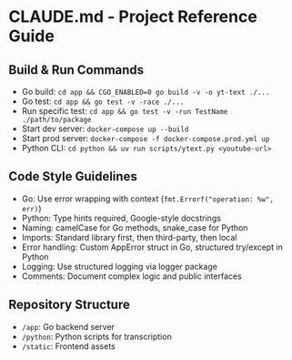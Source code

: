 # CLAUDE.md - Project Reference Guide

## Build & Run Commands
- Go build: `cd app && CGO_ENABLED=0 go build -v -o yt-text ./...`
- Go test: `cd app && go test -v -race ./...`
- Run specific test: `cd app && go test -v -run TestName ./path/to/package`
- Start dev server: `docker-compose up --build`
- Start prod server: `docker-compose -f docker-compose.prod.yml up`
- Python CLI: `cd python && uv run scripts/ytext.py <youtube-url>`

## Code Style Guidelines
- Go: Use error wrapping with context (`fmt.Errorf("operation: %w", err)`)
- Python: Type hints required, Google-style docstrings
- Naming: camelCase for Go methods, snake_case for Python
- Imports: Standard library first, then third-party, then local
- Error handling: Custom AppError struct in Go, structured try/except in Python
- Logging: Use structured logging via logger package
- Comments: Document complex logic and public interfaces

## Repository Structure
- `/app`: Go backend server
- `/python`: Python scripts for transcription
- `/static`: Frontend assets